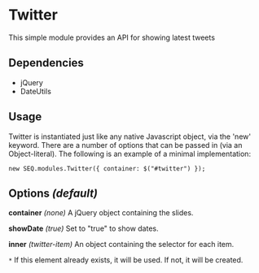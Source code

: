 Twitter
==========

This simple module provides an API for showing latest tweets

Dependencies
------------

- jQuery
- DateUtils

Usage
-----

Twitter is instantiated just like any native Javascript object, via the 'new' keyword. There are a number of options that can be passed in (via an Object-literal). The following is an example of a minimal implementation:
                       
`new SEQ.modules.Twitter({
  container: $("#twitter")
});`


Options *(default)*
-------
**container**           *(none)*                A jQuery object containing the slides.

**showDate**            *(true)*                Set to "true" to show dates.  

**inner**               *(twitter-item)*        An object containing the selector for each item.


`*` If this element already exists, it will be used. If not, it will be created.